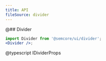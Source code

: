 ```yaml
---
title: API
fileSource: divider
---
```


@## Divider

```jsx
import Divider from '@semcore/ui/divider';
<Divider />;
```

@typescript IDividerProps
